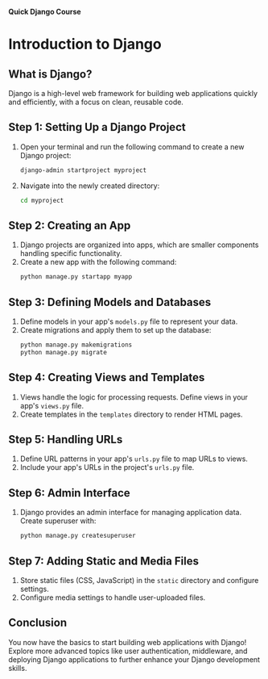**Quick Django Course**

# Introduction to Django

## What is Django?

Django is a high-level web framework for building web applications quickly and efficiently, with a focus on clean, reusable code.

## Step 1: Setting Up a Django Project

1. Open your terminal and run the following command to create a new Django project:
   ```bash
   django-admin startproject myproject
   ```
2. Navigate into the newly created directory:
   ```bash
   cd myproject
   ```

## Step 2: Creating an App

1. Django projects are organized into apps, which are smaller components handling specific functionality.
2. Create a new app with the following command:
   ```bash
   python manage.py startapp myapp
   ```

## Step 3: Defining Models and Databases

1. Define models in your app's `models.py` file to represent your data.
2. Create migrations and apply them to set up the database:
   ```bash
   python manage.py makemigrations
   python manage.py migrate
   ```

## Step 4: Creating Views and Templates

1. Views handle the logic for processing requests. Define views in your app's `views.py` file.
2. Create templates in the `templates` directory to render HTML pages.

## Step 5: Handling URLs

1. Define URL patterns in your app's `urls.py` file to map URLs to views.
2. Include your app's URLs in the project's `urls.py` file.

## Step 6: Admin Interface

1. Django provides an admin interface for managing application data. Create superuser with:
   ```bash
   python manage.py createsuperuser
   ```

## Step 7: Adding Static and Media Files

1. Store static files (CSS, JavaScript) in the `static` directory and configure settings.
2. Configure media settings to handle user-uploaded files.

## Conclusion

You now have the basics to start building web applications with Django! Explore more advanced topics like user authentication, middleware, and deploying Django applications to further enhance your Django development skills.
